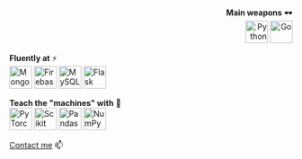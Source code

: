 <p align="right">
 <b>Main weapons</b> 🕶️<br>
 <img src="https://devicons.github.io/devicon/devicon.git/icons/python/python-original.svg" alt="Python" width="40" height="40"/>
 <img src="https://www.vectorlogo.zone/logos/golang/golang-official.svg" alt="Go" width="40" height="40"/><br>
 
 <b>Fluently at</b> :zap:<br>
 <img src="https://devicons.github.io/devicon/devicon.git/icons/mongodb/mongodb-original-wordmark.svg" alt="MongoDB" width="40" height="40"/>
 <img src="https://www.vectorlogo.zone/logos/firebase/firebase-icon.svg" alt="Firebase" width="40" height="40"/>
 <img src="https://devicons.github.io/devicon/devicon.git/icons/mysql/mysql-original-wordmark.svg" alt="MySQL" width="40" height="40"/>
 <img src="https://www.vectorlogo.zone/logos/pocoo_flask/pocoo_flask-icon.svg" alt="Flask" width="40" height="40"/><br>
 
 <b>Teach the "machines" with</b> :robot:<br>
 <img src="https://www.vectorlogo.zone/logos/pytorch/pytorch-icon.svg" alt="PyTorch" width="40" height="40"/>
 <img src="https://upload.wikimedia.org/wikipedia/commons/0/05/Scikit_learn_logo_small.svg" alt="Scikit Learn" width="40" height="40"/>
 <img src="https://svgshare.com/i/RMa.svg" alt="Pandas" width="40" height="40"/>
 <img src="https://numpy.org/images/logos/numpy.svg" alt="NumPy" width="40" height="40"/>
</p>

<p align=left>
<a href="https://t.me/rakhid16">Contact me</a> 📫
</p>
